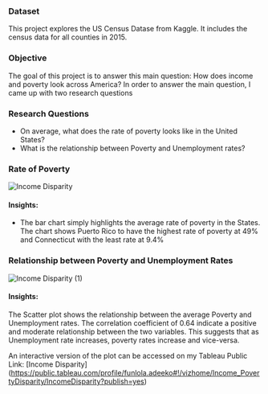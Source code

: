 
### Dataset

This project explores the US Census Datase from Kaggle. It includes the census data for all counties in 2015.

### Objective
The goal of this project is to answer this main question:  How does income and poverty look across America? In order to answer the main question,
I came up with two research questions 

### Research Questions
- On average, what does the rate of poverty looks like in the United States?
- What is the relationship between Poverty and Unemployment rates?

### Rate of Poverty

![Income Disparity](https://user-images.githubusercontent.com/66134645/96023414-64558280-0e20-11eb-850d-566c0e319301.png)

#### Insights:
- The bar chart simply highlights the average rate of poverty in the States. The chart shows Puerto Rico to have the highest rate of poverty at 49% and Connecticut with the least rate at 9.4%



### Relationship between Poverty and Unemployment Rates

![Income Disparity (1)](https://user-images.githubusercontent.com/66134645/96023453-76372580-0e20-11eb-9e9a-69c8f693a3fb.png)

#### Insights:

The Scatter plot shows the relationship between the average Poverty and Unemployment rates. The correlation coefficient of 0.64 indicate a positive and moderate relationship between the two variables. This suggests that as Unemployment rate increases, poverty rates increase and vice-versa.

An interactive version of the plot can be accessed on my Tableau Public Link: 
[Income Disparity] (https://public.tableau.com/profile/funlola.adeeko#!/vizhome/Income_PovertyDisparity/IncomeDisparity?publish=yes)
